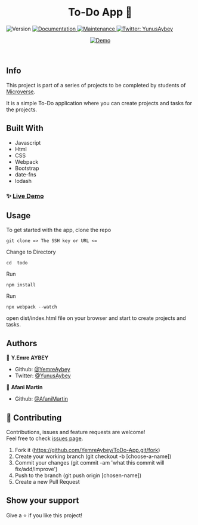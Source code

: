 <h1 align="center">To-Do App 👋</h1>
<p>
  <img alt="Version" src="https://img.shields.io/badge/version-1.0.0-blue.svg?cacheSeconds=2592000" />
  <a href="https://github.com/YemreAybey/ToDo-App#readme" target="_blank">
    <img alt="Documentation" src="https://img.shields.io/badge/documentation-yes-brightgreen.svg" />
  </a>
  <a href="https://github.com/YemreAybey/ToDo-App/commit-activity" target="_blank">
    <img alt="Maintenance" src="https://img.shields.io/badge/Maintained%3F-yes-green.svg" />
  </a>
  <a href="https://twitter.com/YunusAybey" target="_blank">
    <img alt="Twitter: YunusAybey" src="https://img.shields.io/twitter/follow/YunusAybey.svg?style=social" />
  </a>
</p>

<p align="center">
  <a href="https://yemreaybey.github.io/ToDo-App/" target="_blank">
    <img alt="Demo" src="https://res.cloudinary.com/yemreaybey/image/upload/v1576074972/Portfolio/toDoApp_maim3b.png" />
  </a>
</p>

<br>

## Info

This project is part of a series of projects to be completed by students of [Microverse](https://www.microverse.org/ "The Global School for Remote Software Developers!").

It is a simple To-Do application where you can create projects and tasks for the projects.

## Built With

- Javascript
- Html
- CSS
- Webpack
- Bootstrap
- date-fns
- lodash

### ✨ [Live Demo](https://yemreaybey.github.io/ToDo-App/)

## Usage

To get started with the app, clone the repo

```
git clone => The SSH key or URL <=
```

Change to Directory

```
cd  todo
```

Run

```
npm install
```

Run

```
npx webpack --watch
```

open dist/index.html file on your browser and start to create projects and tasks.

## Authors

👤 **Y.Emre AYBEY**

- Github: [@YemreAybey](https://github.com/YemreAybey)
- Twitter: [@YunusAybey](https://twitter.com/YunusAybey)

👤 **Afani Martin**

- Github: [@AfaniMartin](https://github.com/whiz25)

## 🤝 Contributing

Contributions, issues and feature requests are welcome!<br />Feel free to check [issues page](https://github.com/YemreAybey/ToDo-App/issues).

1. Fork it (https://github.com/YemreAybey/ToDo-App.git/fork)
2. Create your working branch (git checkout -b [choose-a-name])
3. Commit your changes (git commit -am 'what this commit will fix/add/improve')
4. Push to the branch (git push origin [chosen-name])
5. Create a new Pull Request

## Show your support

Give a ⭐️ if you like this project!

